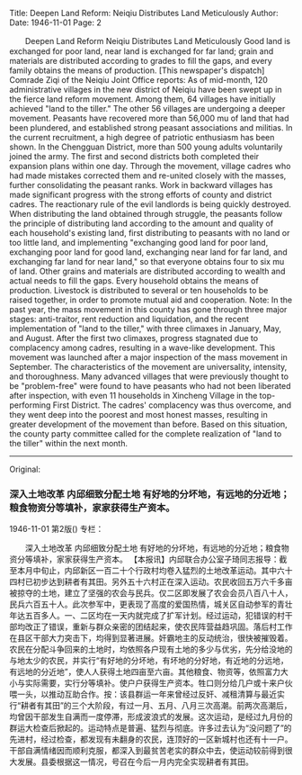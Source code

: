 Title: Deepen Land Reform: Neiqiu Distributes Land Meticulously
Author: 
Date: 1946-11-01
Page: 2
 
　　Deepen Land Reform
    Neiqiu Distributes Land Meticulously
    Good land is exchanged for poor land, near land is exchanged for far land; grain and materials are distributed according to grades to fill the gaps, and every family obtains the means of production.
    [This newspaper's dispatch] Comrade Ziqi of the Neiqiu Joint Office reports: As of mid-month, 120 administrative villages in the new district of Neiqiu have been swept up in the fierce land reform movement. Among them, 64 villages have initially achieved "land to the tiller." The other 56 villages are undergoing a deeper movement. Peasants have recovered more than 56,000 mu of land that had been plundered, and established strong peasant associations and militias. In the current recruitment, a high degree of patriotic enthusiasm has been shown. In the Chengguan District, more than 500 young adults voluntarily joined the army. The first and second districts both completed their expansion plans within one day. Through the movement, village cadres who had made mistakes corrected them and re-united closely with the masses, further consolidating the peasant ranks. Work in backward villages has made significant progress with the strong efforts of county and district cadres. The reactionary rule of the evil landlords is being quickly destroyed. When distributing the land obtained through struggle, the peasants follow the principle of distributing land according to the amount and quality of each household's existing land, first distributing to peasants with no land or too little land, and implementing "exchanging good land for poor land, exchanging poor land for good land, exchanging near land for far land, and exchanging far land for near land," so that everyone obtains four to six mu of land. Other grains and materials are distributed according to wealth and actual needs to fill the gaps. Every household obtains the means of production. Livestock is distributed to several or ten households to be raised together, in order to promote mutual aid and cooperation. Note: In the past year, the mass movement in this county has gone through three major stages: anti-traitor, rent reduction and liquidation, and the recent implementation of "land to the tiller," with three climaxes in January, May, and August. After the first two climaxes, progress stagnated due to complacency among cadres, resulting in a wave-like development. This movement was launched after a major inspection of the mass movement in September. The characteristics of the movement are universality, intensity, and thoroughness. Many advanced villages that were previously thought to be "problem-free" were found to have peasants who had not been liberated after inspection, with even 11 households in Xincheng Village in the top-performing First District. The cadres' complacency was thus overcome, and they went deep into the poorest and most honest masses, resulting in greater development of the movement than before. Based on this situation, the county party committee called for the complete realization of "land to the tiller" within the next month.



<hr /> 

Original: 


### 深入土地改革  内邱细致分配土地  有好地的分坏地，有远地的分近地；粮食物资分等填补，家家获得生产资本。

1946-11-01
第2版()
专栏：

　　深入土地改革
    内邱细致分配土地
    有好地的分坏地，有远地的分近地；粮食物资分等填补，家家获得生产资本。
    【本报讯】内邱联合办公室子琦同志报导：截至本月中旬止，内邱新区一百二十个行政村均卷入猛烈的土地改革运动。其中六十四村已初步达到耕者有其田。另外五十六村正在深入运动。农民收回五万六千多亩被掠夺的土地，建立了坚强的农会与民兵。仅二区即发展了农会会员八百八十人，民兵六百五十人。此次参军中，更表现了高度的爱国热情，城关区自动参军的青壮年达五百多人。一、二区均在一天内就完成了扩军计划。经过运动，犯错误的村干部均改正了错误，重新与群众亲密的团结起来，使农民阵营益趋巩固。落后村工作在县区干部大力突击下，均得到显著进展。奸霸地主的反动统治，很快被摧毁着。农民在分配斗争回来的土地时，均依照各户现有土地的多少与优劣，先分给没地的与地太少的农民，并实行“有好地的分坏地，有坏地的分好地，有近地的分远地，有远地的分近地”，使人人获得土地四亩至六亩。其他粮食、物资等，依照富力大小与实际需要，实行分等填补。使户户获得生产资本。牲口则分给几户或十来户伙喂一头，以推动互助合作。按：该县群运一年来曾经过反奸、减租清算与最近实行“耕者有其田”的三个大阶段，有过一月、五月、八月三次高潮。前两次高潮后，均曾因干部发生自满而一度停滞，形成波浪式的发展。这次运动，是经过九月份的群运大检查后掀起的。运动特点是普遍、猛烈与彻底。许多过去认为“没问题了”的先进村，经过检查，都发现有未翻身的农民，连顶好的一区新城村也还有十一户。干部自满情绪因而顺利克服，都深入到最贫苦老实的群众中去，使运动较前得到很大发展。县委根据这一情况，号召在今后一月内完全实现耕者有其田。
